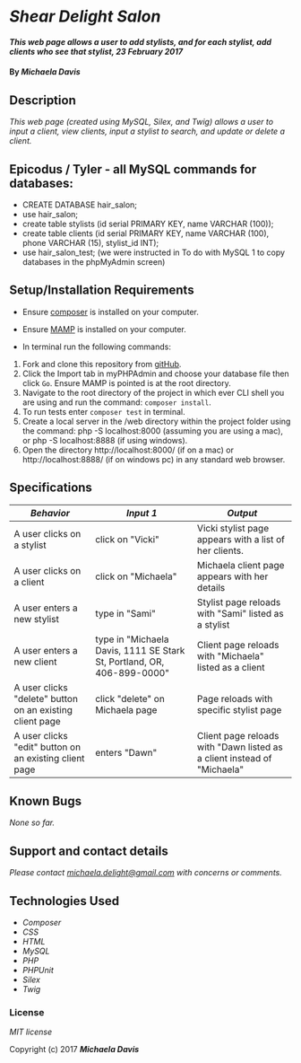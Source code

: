 # _Shear Delight Salon_

#### _This web page allows a user to add stylists, and for each stylist, add clients who see that stylist, 23 February 2017_

#### By _**Michaela Davis**_

## Description

_This web page (created using MySQL, Silex, and Twig) allows a user to input a client, view clients, input a stylist to search, and update or delete a client._

## Epicodus / Tyler - all MySQL commands for databases:
* CREATE DATABASE hair_salon;
* use hair_salon;
* create table stylists (id serial PRIMARY KEY, name VARCHAR (100));
* create table clients (id serial PRIMARY KEY, name VARCHAR (100), phone VARCHAR (15), stylist_id INT);
* use hair_salon_test; (we were instructed in To do with MySQL 1 to copy databases in the phpMyAdmin screen)

## Setup/Installation Requirements

* Ensure [composer](https://getcomposer.org/) is installed on your computer.
* Ensure [MAMP](https://www.mamp.info/en/) is installed on your computer.

* In terminal run the following commands:

1. Fork and clone this repository from [gitHub](https://github.com/Michaela-Davis/php_shear-delight-salon.git).
2. Click the Import tab in myPHPAdmin and choose your database file then click `Go`. Ensure MAMP is pointed is at the root directory.
3. Navigate to the root directory of the project in which ever CLI shell you are using and run the command: `composer install`.
4. To run tests enter `composer test` in terminal.
5. Create a local server in the /web directory within the project folder using the command: php -S localhost:8000 (assuming you are using a mac), or php -S localhost:8888 (if using windows).
6. Open the directory http://localhost:8000/ (if on a mac) or http://localhost:8888/ (if on windows pc) in any standard web browser.

## Specifications

|    *Behavior*   |    *Input 1*    |     *Output*    |
|-----------------|-----------------|-----------------|
| A user clicks on a stylist | click on "Vicki" | Vicki stylist page appears with a list of her clients. |
| A user clicks on a client | click on "Michaela" | Michaela client page appears with her details |
| A user enters a new stylist | type in "Sami" | Stylist page reloads with "Sami" listed as a stylist |
| A user enters a new client | type in "Michaela Davis, 1111 SE Stark St, Portland, OR, 406-899-0000" | Client page reloads with "Michaela" listed as a client |
| A user clicks "delete" button on an existing client page | click "delete" on Michaela page | Page reloads with specific stylist page |
| A user clicks "edit" button on an existing client page | enters "Dawn" | Client page reloads with "Dawn listed as a client instead of "Michaela"|

## Known Bugs

_None so far._

## Support and contact details

_Please contact michaela.delight@gmail.com with concerns or comments._

## Technologies Used

* _Composer_
* _CSS_
* _HTML_
* _MySQL_
* _PHP_
* _PHPUnit_
* _Silex_
* _Twig_

### License

*MIT license*

Copyright (c) 2017 **_Michaela Davis_**
